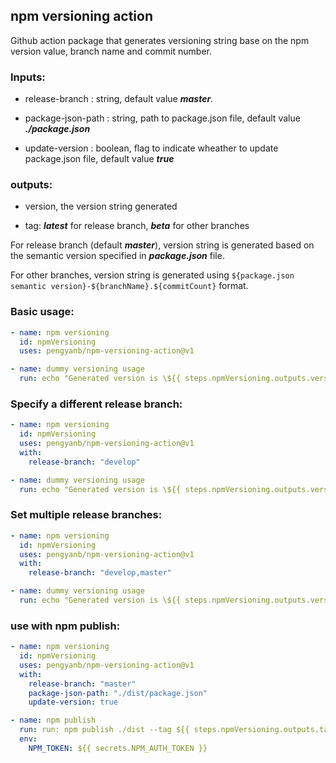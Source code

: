 ## npm versioning action

Github action package that generates versioning string base on the npm version value, branch name and commit number.

### Inputs:

- release-branch : string, default value **_master_**.

- package-json-path : string, path to package.json file, default value **_./package.json_**

- update-version : boolean, flag to indicate wheather to update package.json file, default value **_true_**

### outputs:

- version, the version string generated
  
- tag: **_latest_** for release branch, **_beta_** for other branches

For release branch (default **_master_**), version string is generated based on the semantic version specified in **_package.json_** file.

For other branches, version string is generated using `${package.json semantic version}-${branchName}.${commitCount}` format.

### Basic usage:

```yml
- name: npm versioning
  id: npmVersioning
  uses: pengyanb/npm-versioning-action@v1

- name: dummy versioning usage
  run: echo "Generated version is \${{ steps.npmVersioning.outputs.version}}"
```

### Specify a different release branch:

```yml
- name: npm versioning
  id: npmVersioning
  uses: pengyanb/npm-versioning-action@v1
  with:
    release-branch: "develop"

- name: dummy versioning usage
  run: echo "Generated version is \${{ steps.npmVersioning.outputs.version}}"
```

### Set multiple release branches:

```yml
- name: npm versioning
  id: npmVersioning
  uses: pengyanb/npm-versioning-action@v1
  with:
    release-branch: "develop,master"

- name: dummy versioning usage
  run: echo "Generated version is \${{ steps.npmVersioning.outputs.version}}"
```

### use with npm publish:

```yml
- name: npm versioning
  id: npmVersioning
  uses: pengyanb/npm-versioning-action@v1
  with:
    release-branch: "master" 
    package-json-path: "./dist/package.json"
    update-version: true

- name: npm publish
  run: run: npm publish ./dist --tag ${{ steps.npmVersioning.outputs.tag }} --dry-run true
  env:
    NPM_TOKEN: ${{ secrets.NPM_AUTH_TOKEN }}
```